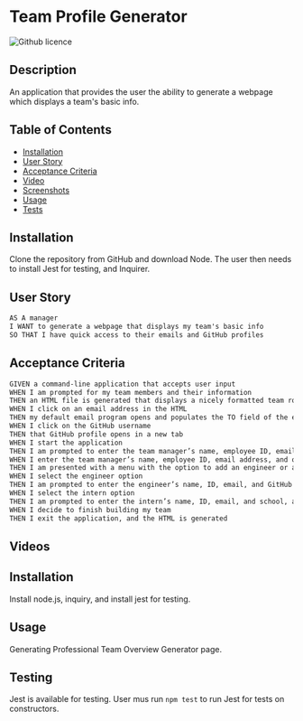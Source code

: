 # Team Profile Generator 
![Github licence](http://img.shields.io/badge/license-MIT-blue.svg)

## Description 
An application that provides the user the ability to generate a webpage which displays a team's basic info. 

## Table of Contents
* [Installation](#installation)
* [User Story](#user-story)
* [Acceptance Criteria](#acceptance-criteria)
* [Video](#video)
* [Screenshots](#screenshots)
* [Usage](#usage)
* [Tests](#tests)

## Installation 
Clone the repository from GitHub and download Node. The user then needs to install Jest for testing, and Inquirer. 

 
## User Story

```md
AS A manager
I WANT to generate a webpage that displays my team's basic info
SO THAT I have quick access to their emails and GitHub profiles
```

## Acceptance Criteria

```md
GIVEN a command-line application that accepts user input
WHEN I am prompted for my team members and their information
THEN an HTML file is generated that displays a nicely formatted team roster based on user input
WHEN I click on an email address in the HTML
THEN my default email program opens and populates the TO field of the email with the address
WHEN I click on the GitHub username
THEN that GitHub profile opens in a new tab
WHEN I start the application
THEN I am prompted to enter the team manager’s name, employee ID, email address, and office number
WHEN I enter the team manager’s name, employee ID, email address, and office number
THEN I am presented with a menu with the option to add an engineer or an intern or to finish building my team
WHEN I select the engineer option
THEN I am prompted to enter the engineer’s name, ID, email, and GitHub username, and I am taken back to the menu
WHEN I select the intern option
THEN I am prompted to enter the intern’s name, ID, email, and school, and I am taken back to the menu
WHEN I decide to finish building my team
THEN I exit the application, and the HTML is generated
```


## Videos

## Installation
Install node.js, inquiry, and install jest for testing.

## Usage
Generating Professional Team Overview Generator page.

## Testing
Jest is available for testing. 
User mus run `npm test` to run Jest for tests on constructors. 
